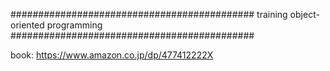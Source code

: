 ############################################
  training object-oriented programming
############################################

book: https://www.amazon.co.jp/dp/477412222X
